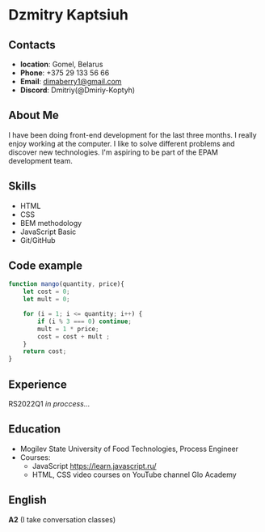 # Dzmitry Kaptsiuh
## Contacts
- **location**: Gomel, Belarus
- **Phone**: +375 29 133 56 66
- **Email**: dimaberry1@gmail.com
- **Discord**: Dmitriy(@Dmiriy-Koptyh)
## About Me
I have been doing front-end development for the last three months. I really enjoy working at the computer. I like to solve different problems and discover new technologies. I'm aspiring to be part of the EPAM development team.
## Skills
- HTML
- CSS
- BEM methodology
- JavaScript Basic
- Git/GitHub
## Code example
```javascript
function mango(quantity, price){
    let cost = 0;
    let mult = 0;

    for (i = 1; i <= quantity; i++) {
        if (i % 3 === 0) continue;
        mult = 1 * price;
        cost = cost + mult ;
    }
    return cost;
}
```
## Experience
RS2022Q1 *in proccess...*
## Education
- Mogilev State University of Food Technologies, Process Engineer
- Courses:
   - JavaScript https://learn.javascript.ru/
   - HTML, CSS video courses on YouTube channel Glo Academy
## English
**A2** (I take conversation classes)
